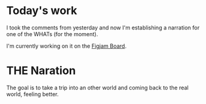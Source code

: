 # Today's work

I took the comments from yesterday and now I'm establishing a narration for one of the WHATs (for the moment).

I'm currently working on it on the [Figjam Board](https://www.figma.com/file/ohNOqJvYwTzFk34S5s9SKd/Atelier-MD1---Mind-Map-%2B-Field-Research?type=whiteboard&node-id=0%3A1&t=kX4MsfZhFvSkIcbM-1).

# THE Naration
The goal is to take a trip into an other world and coming back to the real world, feeling better.